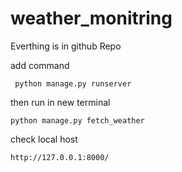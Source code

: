 # weather_monitring

Everthing is in github Repo

add command 
```
 python manage.py runserver
```

then run in new terminal

```
python manage.py fetch_weather
```

check local host

```
http://127.0.0.1:8000/
```